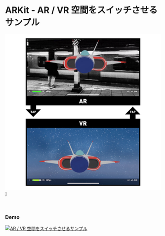 # ARKit - AR / VR 空間をスイッチさせるサンプル

![タップで AR / VR をスイッチ](fig.png)]

　

### Demo

[![AR / VR 空間をスイッチさせるサンプル](https://i.vimeocdn.com/video/671786929.jpg)](https://player.vimeo.com/video/246739368)
